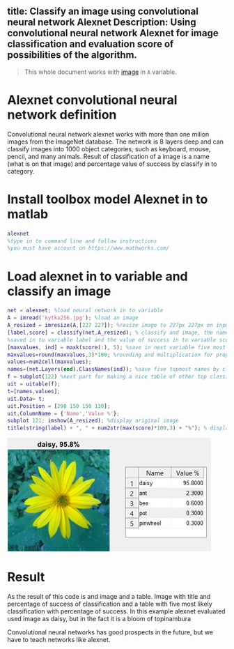 title: Classify an image using convolutional neural network Alexnet
Description: Using convolutional neural network Alexnet for image classification and evaluation score of possibilities of the algorithm.
---
>This whole document works with [image](/zodoc/assets/img/kytka256.jpg) in `A` variable. 

# Alexnet convolutional neural network definition
Convolutional neural network alexnet works with more than one milion images from the ImageNet database. The network is 8 layers deep and can classify images into 1000 object categories, such as keyboard, mouse, pencil, and many animals. 
Result of classification of a image is a name (what is on that image) and percentage value of success by classify in to category.


# Install toolbox model Alexnet in to matlab
```matlab
alexnet 
%type in to command line and follow instructions
%you must have account on https://www.mathworks.com/
```

# Load alexnet in to variable and classify an image
```matlab
net = alexnet; %load neural network in to variable
A = imread('kytka256.jpg'); %load an image
A_resized = imresize(A,[227 227]); %resize image to 227px 227px on input
[label,score] = classify(net,A_resized); % classify and image, the name its
%saved in to variable label and the value of success in to variable score
[maxvalues, ind] = maxk(score(:), 5); %save in next variable five most successed classification
maxvalues=round(maxvalues,3)*100; %rounding and multiplication for properly percentage
values=num2cell(maxvalues);
names=(net.Layers(end).ClassNames(ind)); %save five topmost names by classification
f = subplot(122) %next part for making a nice table of other top classifications
uit = uitable(f);
t=[names,values];
uit.Data= t;
uit.Position = [290 150 150 130]; 
uit.ColumnName = {'Name','Value %'};
subplot 121; imshow(A_resized); %display original image 
title(string(label) + ", " + num2str(max(score)*100,3) + "%"); % display name and percentage
```
![](../media/2018-11-15-0-0-0.jpg)

# Result
As the result of this code is and image and a table. Image with title and percentage of success of classification and a table with five most likely classification with percentage of success.
In this example alexnet evaluated used image as daisy, but in the fact it is a bloom of topinambura

Convolutional neural networks has good prospects in the future, but we have to teach networks like alexnet.

